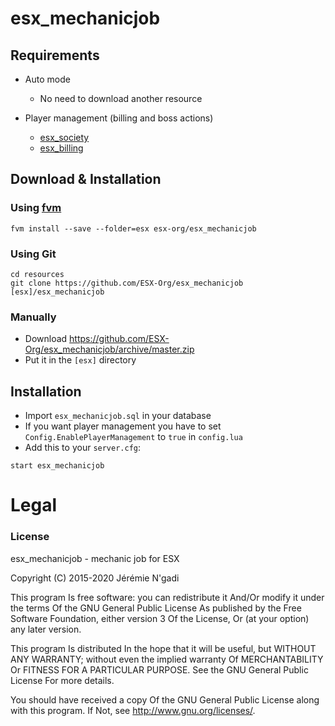 # esx_mechanicjob

## Requirements

* Auto mode
  * No need to download another resource

* Player management (billing and boss actions)
  * [esx_society](https://github.com/ESX-Org/esx_society)
  * [esx_billing](https://github.com/ESX-Org/esx_billing)

## Download & Installation

### Using [fvm](https://github.com/qlaffont/fvm-installer)
```
fvm install --save --folder=esx esx-org/esx_mechanicjob
```

### Using Git
```
cd resources
git clone https://github.com/ESX-Org/esx_mechanicjob [esx]/esx_mechanicjob
```

### Manually
- Download https://github.com/ESX-Org/esx_mechanicjob/archive/master.zip
- Put it in the `[esx]` directory

## Installation
- Import `esx_mechanicjob.sql` in your database
- If you want player management you have to set `Config.EnablePlayerManagement` to `true` in `config.lua`
- Add this to your `server.cfg`:

```
start esx_mechanicjob
```

# Legal
### License
esx_mechanicjob - mechanic job for ESX

Copyright (C) 2015-2020 Jérémie N'gadi

This program Is free software: you can redistribute it And/Or modify it under the terms Of the GNU General Public License As published by the Free Software Foundation, either version 3 Of the License, Or (at your option) any later version.

This program Is distributed In the hope that it will be useful, but WITHOUT ANY WARRANTY; without even the implied warranty Of MERCHANTABILITY Or FITNESS FOR A PARTICULAR PURPOSE. See the GNU General Public License For more details.

You should have received a copy Of the GNU General Public License along with this program. If Not, see http://www.gnu.org/licenses/.